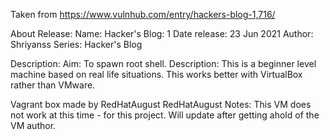 Taken from https://www.vulnhub.com/entry/hackers-blog-1,716/ 

About Release:
    Name: Hacker's Blog: 1
    Date release: 23 Jun 2021
    Author: Shriyanss
    Series: Hacker's Blog

Description:
    Aim: To spawn root shell.
    Description: This is a beginner level machine based on real life situations.
    This works better with VirtualBox rather than VMware.

Vagrant box made by RedHatAugust
RedHatAugust Notes:
    This VM does not work at this time - for this project. Will update after getting ahold of the VM author.
